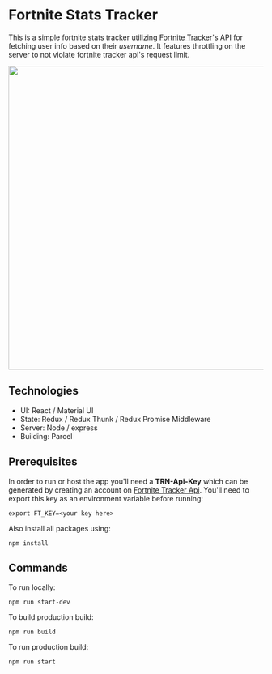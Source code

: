 # Fortnite Stats Tracker
This is a simple fortnite stats tracker utilizing [Fortnite Tracker](https://fortnitetracker.com/)'s API for fetching user info based on their *username*. It features throttling on the server to not violate fortnite tracker api's request limit.

<img src="fst-preview.gif" width="600">

## Technologies
* UI: React / Material UI
* State: Redux / Redux Thunk / Redux Promise Middleware
* Server: Node / express
* Building: Parcel

## Prerequisites
In order to run or host the app you'll need a **TRN-Api-Key** which can be generated by creating an account on [Fortnite Tracker Api](https://fortnitetracker.com/site-api). You'll need to export this key as an environment variable before running:

```
export FT_KEY=<your key here>
```

Also install all packages using:
```
npm install
```

## Commands
To run locally: 
```
npm run start-dev
```

To build production build:
```
npm run build
```

To run production build:
```
npm run start
```